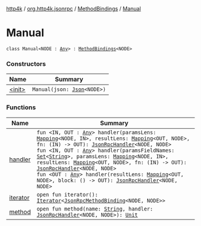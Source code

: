 [http4k](../../../index.md) / [org.http4k.jsonrpc](../../index.md) / [MethodBindings](../index.md) / [Manual](./index.md)

# Manual

`class Manual<NODE : `[`Any`](https://kotlinlang.org/api/latest/jvm/stdlib/kotlin/-any/index.html)`> : `[`MethodBindings`](../index.md)`<NODE>`

### Constructors

| Name | Summary |
|---|---|
| [&lt;init&gt;](-init-.md) | `Manual(json: `[`Json`](../../../org.http4k.format/-json/index.md)`<NODE>)` |

### Functions

| Name | Summary |
|---|---|
| [handler](handler.md) | `fun <IN, OUT : `[`Any`](https://kotlinlang.org/api/latest/jvm/stdlib/kotlin/-any/index.html)`> handler(paramsLens: `[`Mapping`](../../-mapping/index.md)`<NODE, IN>, resultLens: `[`Mapping`](../../-mapping/index.md)`<OUT, NODE>, fn: (IN) -> OUT): `[`JsonRpcHandler`](../../-json-rpc-handler.md)`<NODE, NODE>`<br>`fun <IN, OUT : `[`Any`](https://kotlinlang.org/api/latest/jvm/stdlib/kotlin/-any/index.html)`> handler(paramsFieldNames: `[`Set`](https://kotlinlang.org/api/latest/jvm/stdlib/kotlin.collections/-set/index.html)`<`[`String`](https://kotlinlang.org/api/latest/jvm/stdlib/kotlin/-string/index.html)`>, paramsLens: `[`Mapping`](../../-mapping/index.md)`<NODE, IN>, resultLens: `[`Mapping`](../../-mapping/index.md)`<OUT, NODE>, fn: (IN) -> OUT): `[`JsonRpcHandler`](../../-json-rpc-handler.md)`<NODE, NODE>`<br>`fun <OUT : `[`Any`](https://kotlinlang.org/api/latest/jvm/stdlib/kotlin/-any/index.html)`> handler(resultLens: `[`Mapping`](../../-mapping/index.md)`<OUT, NODE>, block: () -> OUT): `[`JsonRpcHandler`](../../-json-rpc-handler.md)`<NODE, NODE>` |
| [iterator](iterator.md) | `open fun iterator(): `[`Iterator`](https://kotlinlang.org/api/latest/jvm/stdlib/kotlin.collections/-iterator/index.html)`<`[`JsonRpcMethodBinding`](../../-json-rpc-method-binding/index.md)`<NODE, NODE>>` |
| [method](method.md) | `open fun method(name: `[`String`](https://kotlinlang.org/api/latest/jvm/stdlib/kotlin/-string/index.html)`, handler: `[`JsonRpcHandler`](../../-json-rpc-handler.md)`<NODE, NODE>): `[`Unit`](https://kotlinlang.org/api/latest/jvm/stdlib/kotlin/-unit/index.html) |
